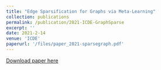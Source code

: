 ```yaml
---
title: "Edge Sparsification for Graphs via Meta-Learning"
collection: publications
permalink: /publication/2021-ICDE-GraphSparse
excerpt: ''
date: 2021-2-14
venue: 'ICDE'
paperurl: '/files/paper_2021-sparsegraph.pdf'
---
```


[Download paper here](/files/paper_2021-sparsegraph.pdf)

